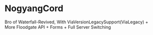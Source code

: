 # NogyangCord
Bro of Waterfall-Revived, With ViaVersionLegacySupport(ViaLegacy) + More Floodgate API + Forms + Full Server Switching
